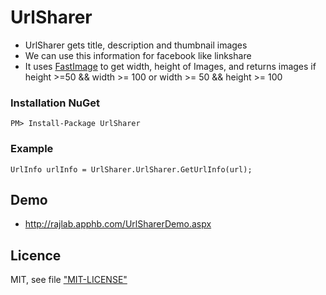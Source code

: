 # UrlSharer

* UrlSharer gets title, description and thumbnail images
* We can use this information for facebook like linkshare
* It uses [FastImage](https://github.com/ynrajasekhar/FastImage) to get width, height of Images, and returns images if height >=50 && width >= 100 or width >= 50 &&  height >= 100 

### Installation NuGet

    PM> Install-Package UrlSharer

### Example

    UrlInfo urlInfo = UrlSharer.UrlSharer.GetUrlInfo(url);

## Demo

* http://rajlab.apphb.com/UrlSharerDemo.aspx

## Licence

MIT, see file ["MIT-LICENSE"](MIT-LICENSE)
